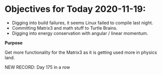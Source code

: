 # Objectives for Today 2020-11-19:

- Digging into build failures, it seems Linux failed to compile last night.
- Committing Matrix3 and math stuff to Turtle Brains.
- Digging into energy conservation with angular / linear momentum.

**Purpose**

Get more functionality for the Matrix3 as it is getting used more in physics land.

NEW RECORD: Day 175 in a row
